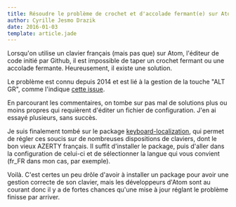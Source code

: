 ```yaml
---
title: Résoudre le problème de crochet et d'accolade fermant(e) sur Atom
author: Cyrille Jesmo Drazik
date: 2016-01-03
template: article.jade
---
```


Lorsqu'on utilise un clavier français (mais pas que) sur Atom, l'éditeur de code
initié par Github, il est impossible de taper un crochet fermant ou une accolade
fermante. Heureusement, il existe une solution.

<span class="more"></span>

Le problème est connu depuis 2014 et est lié à la gestion de la touche "ALT GR",
comme l'indique [cette issue](https://github.com/atom/atom-keymap/issues/35).

En parcourant les commentaires, on tombe sur pas mal de solutions plus ou moins
propres qui requièrent d'éditer un fichier de configuration. J'en ai essayé
plusieurs, sans succès.

Je suis finalement tombé sur le package
[keyboard-localization](https://atom.io/packages/keyboard-localization), qui
permet de régler ces soucis sur de nombreuses dispositions de claviers, dont le
bon vieux AZERTY français. Il suffit d'installer le package, puis d'aller dans
la configuration de celui-ci et de sélectionner la langue qui vous convient
(fr_FR dans mon cas, par exemple).

Voilà. C'est certes un peu drôle d'avoir à installer un package pour avoir une
gestion correcte de son clavier, mais les développeurs d'Atom sont au courant
donc il y a de fortes chances qu'une mise à jour réglant le problème finisse par
arriver.
